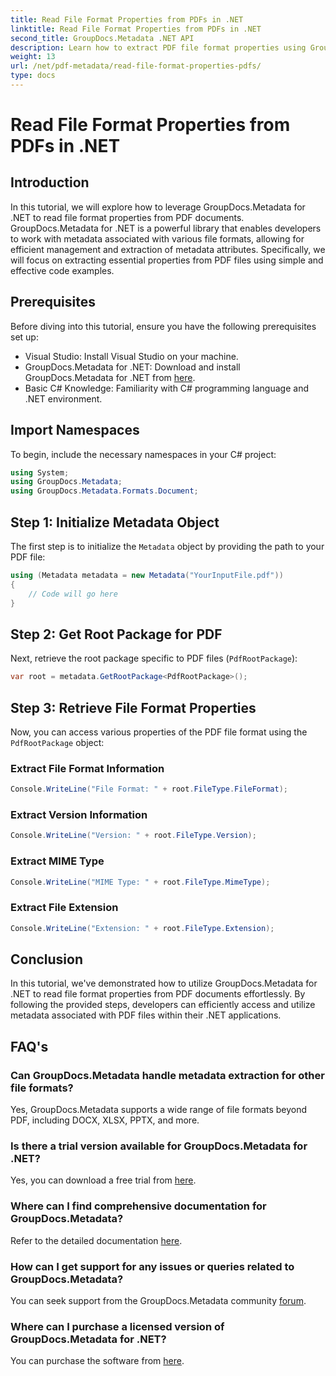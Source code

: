 ```yaml
---
title: Read File Format Properties from PDFs in .NET
linktitle: Read File Format Properties from PDFs in .NET
second_title: GroupDocs.Metadata .NET API
description: Learn how to extract PDF file format properties using GroupDocs.Metadata for .NET. Dive into metadata management with simple C#.
weight: 13
url: /net/pdf-metadata/read-file-format-properties-pdfs/
type: docs
---
```

# Read File Format Properties from PDFs in .NET

## Introduction
In this tutorial, we will explore how to leverage GroupDocs.Metadata for .NET to read file format properties from PDF documents. GroupDocs.Metadata for .NET is a powerful library that enables developers to work with metadata associated with various file formats, allowing for efficient management and extraction of metadata attributes. Specifically, we will focus on extracting essential properties from PDF files using simple and effective code examples.
## Prerequisites
Before diving into this tutorial, ensure you have the following prerequisites set up:
- Visual Studio: Install Visual Studio on your machine.
- GroupDocs.Metadata for .NET: Download and install GroupDocs.Metadata for .NET from [here](https://releases.groupdocs.com/metadata/net/).
- Basic C# Knowledge: Familiarity with C# programming language and .NET environment.

## Import Namespaces
To begin, include the necessary namespaces in your C# project:
```csharp
using System;
using GroupDocs.Metadata;
using GroupDocs.Metadata.Formats.Document;
```
## Step 1: Initialize Metadata Object
The first step is to initialize the `Metadata` object by providing the path to your PDF file:
```csharp
using (Metadata metadata = new Metadata("YourInputFile.pdf"))
{
    // Code will go here
}
```
## Step 2: Get Root Package for PDF
Next, retrieve the root package specific to PDF files (`PdfRootPackage`):
```csharp
var root = metadata.GetRootPackage<PdfRootPackage>();
```
## Step 3: Retrieve File Format Properties
Now, you can access various properties of the PDF file format using the `PdfRootPackage` object:
### Extract File Format Information
```csharp
Console.WriteLine("File Format: " + root.FileType.FileFormat);
```
### Extract Version Information
```csharp
Console.WriteLine("Version: " + root.FileType.Version);
```
### Extract MIME Type
```csharp
Console.WriteLine("MIME Type: " + root.FileType.MimeType);
```
### Extract File Extension
```csharp
Console.WriteLine("Extension: " + root.FileType.Extension);
```

## Conclusion
In this tutorial, we've demonstrated how to utilize GroupDocs.Metadata for .NET to read file format properties from PDF documents effortlessly. By following the provided steps, developers can efficiently access and utilize metadata associated with PDF files within their .NET applications.

## FAQ's
### Can GroupDocs.Metadata handle metadata extraction for other file formats?
Yes, GroupDocs.Metadata supports a wide range of file formats beyond PDF, including DOCX, XLSX, PPTX, and more.
### Is there a trial version available for GroupDocs.Metadata for .NET?
Yes, you can download a free trial from [here](https://releases.groupdocs.com/).
### Where can I find comprehensive documentation for GroupDocs.Metadata?
Refer to the detailed documentation [here](https://tutorials.groupdocs.com/metadata/net/).
### How can I get support for any issues or queries related to GroupDocs.Metadata?
You can seek support from the GroupDocs.Metadata community [forum](https://forum.groupdocs.com/c/metadata/14).
### Where can I purchase a licensed version of GroupDocs.Metadata for .NET?
You can purchase the software from [here](https://purchase.groupdocs.com/buy).
